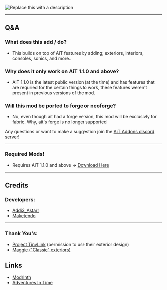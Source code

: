 ![Replace this with a description](https://cdn.modrinth.com/data/cached_images/99b5c76544bfc3c53a228a44d634658d08daed76.png)

---------
## Q&A

### What does this add / do?

- This builds on top of AiT features by adding; exteriors, interiors, consoles, sonics, and more..

### Why does it only work on AiT 1.1.0 and above?
  
- AiT 1.1.0 is the latest public version (at the time) and has features that are requried for the certain things to work, these features weren't present in previous versions of the mod.

### Will this mod be ported to forge or neoforge?    
  
- No, even though ait had a forge version, this mod will be exclusivly for fabric. Why, ait's forge is no longer supported

Any questions or want to make a suggestion join the [AiT Addons discord server!
]([https://discord.gg/RFqpNGrPkY](https://discord.gg/RFqpNGrPkY))

---------------

### Required Mods!

- Requires AiT 1.1.0 and above -> [Download Here](https://modrinth.com/mod/ait/version/1.0.5-1.20.1-release)

-----------
## Credits

### Developers:
- [Addi3_Astarr](https://modrinth.com/user/Addi3_Astarr)
- [Maketendo](https://modrinth.com/user/Maketendo)
  
---
### Thank You's:

- [Project TinyLink](https://www.youtube.com/@projecttinylink7986) (permission to use their exterior design)
- [Maggie ("Classic" exteriors)](https://discord.com/channels/1213989169878274068/1289647140485861438)

## Links
- [Modrinth](https://modrinth.com/project/ait-extras)
- [Adventures In Time](https://modrinth.com/mod/ait)
